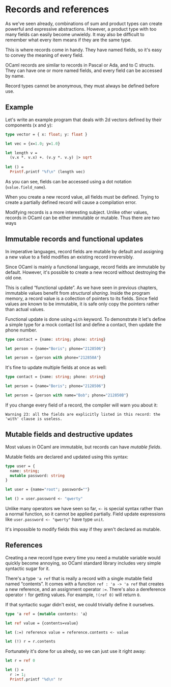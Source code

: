 # Records and references

As we've seen already, combinations of sum and product types can create powerful and expressive abstractions.
However, a product type with too many fields can easily become unwieldy. It may also be difficult to remember what every item means if they are the same type.

This is where records come in handy. They have named fields, so it's easy to convey the meaning of every field.

OCaml records are similar to records in Pascal or Ada, and to C structs. They can have one or more named fields, and every field can be accessed by name.

Record types cannot be anonymous, they must always be defined before use.


## Example

Let's write an example program that deals with 2d vectors defined by their components (x and y):


```ocaml
type vector = { x: float; y: float }

let vec = {x=1.0; y=1.0}

let length v =
  (v.x *. v.x) +. (v.y *. v.y) |> sqrt
  
let () =
  Printf.printf "%f\n" (length vec)
```

As you can see, fields can be accessed using a dot notation (`value.field_name`).

When you create a new record value, all fields must be defined. Trying to create a partially defined record will cause a compilation error.

Modifying records is a more interesting subject. Unlike other values, records in OCaml can be either immutable or mutable. Thus there are two ways

## Immutable records and functional updates

In imperative languages, record fields are mutable by default and assigning a new value to a field modifies an existing record irreversibly.

Since OCaml is mainly a functional language, record fields are immutable by default. However, it's possible to create a new record without destroying the old one.

This is called &ldquo;functional update&rdquo;. As we have seen in previous chapters, immutable values benefit from _structural sharing_.
Inside the program memory, a record value is a collection of pointers to its fields. Since field values are known to be immutable,
it is safe only copy the pointers rather than actual values.

Functional update is done using `with` keyword. To demonstrate it let's define a simple type for a mock contact list and define a contact,
then update the phone number.

```ocaml
type contact = {name: string; phone: string}

let person = {name="Boris"; phone="2128506"}

let person = {person with phone="212850A"}
``` 

It's fine to update multiple fields at once as well:

```ocaml
type contact = {name: string; phone: string}

let person = {name="Boris"; phone="2128506"}

let person = {person with name="Bob"; phone="212850B"}
```

If you change every field of a record, the compiler will warn you about it:

```
Warning 23: all the fields are explicitly listed in this record: the 'with' clause is useless. 
```

## Mutable fields and destructive updates

Most values in OCaml are immutable, but records can have _mutable fields_.

Mutable fields are declared and updated using this syntax:

```ocaml
type user = {
  name: string;
  mutable password: string
}

let user = {name="root"; password=""}

let () = user.password <- "qwerty"
```

Unlike many operators we have seen so far, `<-` is special syntax rather than a normal function, so it cannot be applied partially. Field update expressions like `user.password <- "qwerty"` have type `unit`. 

It's impossible to modify fields this way if they aren't declared as mutable.

## References

Creating a new record type every time you need a mutable variable would quickly become annoying, so OCaml standard library includes very simple syntactic sugar for it.

There's a type `'a ref` that is really a record with a single mutable field named &ldquo;contents&rdquo;. It comes with a function `ref : 'a -> 'a ref` that creates a new reference, and an assignment operator `:=`.
There's also a dereference operator `!` for getting values. For example, `!(ref 0)` will return `0`.

If that syntactic sugar didn't exist, we could trivially define it ourselves.

```ocaml
type 'a ref = {mutable contents: 'a}

let ref value = {contents=value}

let (:=) reference value = reference.contents <- value

let (!) r = r.contents
```

Fortunately it's done for us alredy, so we can just use it right away:

```ocaml
let r = ref 0

let () =
  r := 1;
  Printf.printf "%d\n" !r
```
